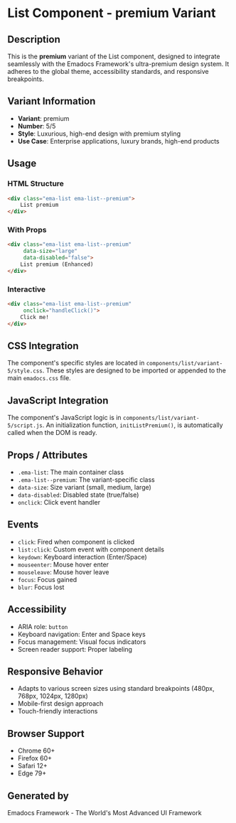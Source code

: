# List Component - premium Variant

## Description
This is the **premium** variant of the List component, designed to integrate seamlessly with the Emadocs Framework's ultra-premium design system. It adheres to the global theme, accessibility standards, and responsive breakpoints.

## Variant Information
- **Variant**: premium
- **Number**: 5/5
- **Style**: Luxurious, high-end design with premium styling
- **Use Case**: Enterprise applications, luxury brands, high-end products

## Usage

### HTML Structure
```html
<div class="ema-list ema-list--premium">
    List premium
</div>
```

### With Props
```html
<div class="ema-list ema-list--premium" 
     data-size="large" 
     data-disabled="false">
    List premium (Enhanced)
</div>
```

### Interactive
```html
<div class="ema-list ema-list--premium" 
     onclick="handleClick()">
    Click me!
</div>
```

## CSS Integration
The component's specific styles are located in `components/list/variant-5/style.css`. These styles are designed to be imported or appended to the main `emadocs.css` file.

## JavaScript Integration
The component's JavaScript logic is in `components/list/variant-5/script.js`. An initialization function, `initListPremium()`, is automatically called when the DOM is ready.

## Props / Attributes
- `.ema-list`: The main container class
- `.ema-list--premium`: The variant-specific class
- `data-size`: Size variant (small, medium, large)
- `data-disabled`: Disabled state (true/false)
- `onclick`: Click event handler

## Events
- `click`: Fired when component is clicked
- `list:click`: Custom event with component details
- `keydown`: Keyboard interaction (Enter/Space)
- `mouseenter`: Mouse hover enter
- `mouseleave`: Mouse hover leave
- `focus`: Focus gained
- `blur`: Focus lost

## Accessibility
- ARIA role: `button`
- Keyboard navigation: Enter and Space keys
- Focus management: Visual focus indicators
- Screen reader support: Proper labeling

## Responsive Behavior
- Adapts to various screen sizes using standard breakpoints (480px, 768px, 1024px, 1280px)
- Mobile-first design approach
- Touch-friendly interactions

## Browser Support
- Chrome 60+
- Firefox 60+
- Safari 12+
- Edge 79+

## Generated by
Emadocs Framework - The World's Most Advanced UI Framework
